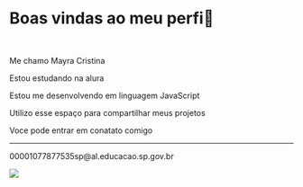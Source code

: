 <h1>Boas vindas ao meu perfi💋</h1>
<br>
<p>Me chamo Mayra Cristina </p>
<p>Estou estudando na alura </p>
<p>Estou me desenvolvendo em linguagem JavaScript</p>
<p>Utilizo esse espaço para compartilhar meus projetos</p>
<p>Voce pode entrar em conatato comigo</p>
<hr>
00001077877535sp@al.educacao.sp.gov.br
<br>

![](https://th.bing.com/th/id/OIP.8sRcpmSigTdwUlJVS-CnWgAAAA?rs=1&pid=ImgDetMain )

